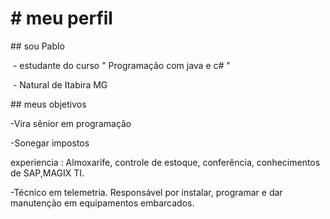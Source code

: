 # \# meu perfil

\## sou Pablo





&nbsp;- estudante do curso " Programação com java e c# " 

&nbsp;- Natural de Itabira MG



\## meus objetivos

-Vira sênior em  programação 

-Sonegar impostos  

experiencia : Almoxarife, controle de estoque, conferência, conhecimentos de SAP,MAGIX TI.

-Técnico em telemetria.  Responsável por instalar, programar e dar manutenção em equipamentos embarcados. 



